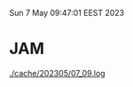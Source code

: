 Sun  7 May 09:47:01 EEST 2023
# JAM
<a href='./cache/202305/07_09.log'>./cache/202305/07_09.log</a>
